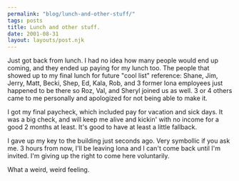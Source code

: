 ```yaml
---
permalink: "blog/lunch-and-other-stuff/"
tags: posts
title: Lunch and other stuff.
date: 2001-08-31
layout: layouts/post.njk
---
```


Just got back from lunch. I had no idea how many people would end up coming, and they ended up paying for my lunch too. The people that showed up to my final lunch for future "cool list" reference: Shane, Jim, Jerry, Matt, Becki, Shep, Ed, Kala, Rob, and 3 former Iona employees just happened to be there so Roz, Val, and Sheryl joined us as well. 3 or 4 others came to me personally and apologized for not being able to make it.

I got my final paycheck, which included pay for vacation and sick days. It was a big check, and will keep me alive and kickin' with no income for a good 2 months at least. It's good to have at least a little fallback. 

I gave up my key to the building just seconds ago. Very symbollic if you ask me. 3 hours from now, I'll be leaving Iona and I can't come back until I'm invited. I'm giving up the right to come here voluntarily.

What a weird, weird feeling.